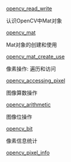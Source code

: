 [opencv_read_write](opencv_read_write.cpp)

认识OpenCV中Mat对象

[opencv_mat](opencv_mat.cpp)

Mat对象的创建和使用

[opencv_mat_create_use](opencv_mat_create_use.cpp)

像素操作: 遍历和访问

[opencv_accessing_pixel](opencv_accessing_pixel.cpp)

图像算数操作

[opencv_arithmetic](opencv_arithmetic.cpp)

图像位操作

[opencv_bit](opencv_bit.cpp)

像素信息统计

[opencv_pixel_info](opencv_pixel_info.cpp)